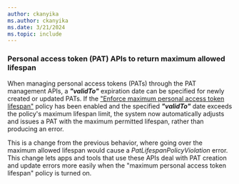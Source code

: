 ```yaml
---
author: ckanyika
ms.author: ckanyika
ms.date: 3/21/2024
ms.topic: include
---
```


### Personal access token (PAT) APIs to return maximum allowed lifespan 

When managing personal access tokens (PATs) through the PAT management APIs, a ***"validTo"*** expiration date can be specified for newly created or updated PATs.  If the ["Enforce maximum personal access token lifespan"](/azure/devops/organizations/accounts/manage-pats-with-policies-for-administrators?view=azure-devops#set-maximum-lifespan-for-new-pats) policy has been enabled and the specified ***"validTo"*** date exceeds the policy's maximum lifespan limit, the system now automatically adjusts and issues a PAT with the maximum permitted lifespan, rather than producing an error.

This is a change from the previous behavior, where going over the maximum allowed lifespan would cause a _PatLifespanPolicyViolation_ error. This change lets apps and tools that use these APIs deal with PAT creation and update errors more easily when the "maximum personal access token lifespan" policy is turned on.